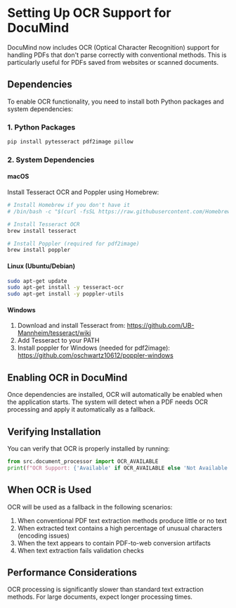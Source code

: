 # Setting Up OCR Support for DocuMind

DocuMind now includes OCR (Optical Character Recognition) support for handling PDFs that don't parse correctly with conventional methods. This is particularly useful for PDFs saved from websites or scanned documents.

## Dependencies

To enable OCR functionality, you need to install both Python packages and system dependencies:

### 1. Python Packages

```bash
pip install pytesseract pdf2image pillow
```

### 2. System Dependencies

#### macOS

Install Tesseract OCR and Poppler using Homebrew:

```bash
# Install Homebrew if you don't have it
# /bin/bash -c "$(curl -fsSL https://raw.githubusercontent.com/Homebrew/install/HEAD/install.sh)"

# Install Tesseract OCR
brew install tesseract

# Install Poppler (required for pdf2image)
brew install poppler
```

#### Linux (Ubuntu/Debian)

```bash
sudo apt-get update
sudo apt-get install -y tesseract-ocr
sudo apt-get install -y poppler-utils
```

#### Windows

1. Download and install Tesseract from: https://github.com/UB-Mannheim/tesseract/wiki
2. Add Tesseract to your PATH
3. Install poppler for Windows (needed for pdf2image): https://github.com/oschwartz10612/poppler-windows

## Enabling OCR in DocuMind

Once dependencies are installed, OCR will automatically be enabled when the application starts. The system will detect when a PDF needs OCR processing and apply it automatically as a fallback.

## Verifying Installation

You can verify that OCR is properly installed by running:

```python
from src.document_processor import OCR_AVAILABLE
print(f"OCR Support: {'Available' if OCR_AVAILABLE else 'Not Available'}")
```

## When OCR is Used

OCR will be used as a fallback in the following scenarios:

1. When conventional PDF text extraction methods produce little or no text
2. When extracted text contains a high percentage of unusual characters (encoding issues)
3. When the text appears to contain PDF-to-web conversion artifacts
4. When text extraction fails validation checks

## Performance Considerations

OCR processing is significantly slower than standard text extraction methods. For large documents, expect longer processing times.
